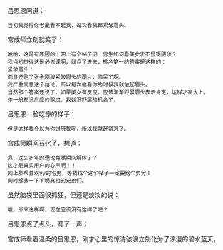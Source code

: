 吕思恩问道：

    当初我觉得你老是看不起我，每次看我都紧皱眉头。
    
宫成师立刻就笑了：

    哈哈，这是有原因的；网上有个帖子问：男生如何看美女才不显得猥琐？
    我当初觉得这是必修课啊，就点了进去，排名第一的答案是这样的：
    紧皱眉头！
    而且还贴了张金刚狼紧皱眉头的图片，帅呆了啊。
    我严重同意这个结论，所以每次偷看你的时候我就皱起眉头。
    当然那个答案还说了，如果美女有反应，应该渐渐舒展眉头表示肯定，这样才高大上。
    你一般都没反应的飘过，我就没舒展的机会了。
    
吕思恩一脸吃惊的样子：

    但是这样我会以为你讨厌我呢，所以我就赶紧逃了。
    
宫成师瞬间石化了，想道：

    靠，这么多年的理论竟然瞬间解体了？
    这才是真实用户的心声啊！！
    网上那帮喜欢yy的宅男，等我找个这个帖子一定要给个负分！
    同时解救一下不明真相的兄弟们。
    
虽然脑袋里面很抓狂，但还是淡淡的说：

    哦，原来这样啊，现在应该没有这样了吧？
    
吕思恩点了点头，嗯了一声；

宫成师看着温柔的吕思恩，刚才心里的惊涛骇浪立刻化为了浪漫的碧水蓝天。
